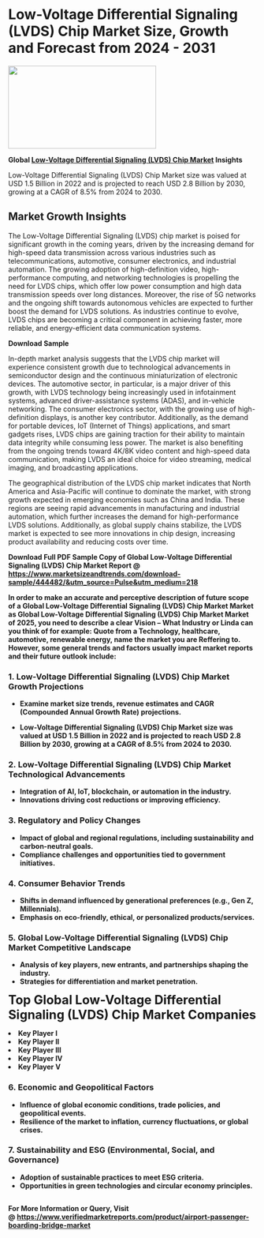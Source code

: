 <H1>Low-Voltage Differential Signaling (LVDS) Chip Market Size, Growth and Forecast from 2024 - 2031</H1><img class="aligncenter size-medium wp-image-584254" src="https://thirdeyenews.in/wp-content/uploads/2024/09/Global-Market-Research-300x168.jpeg" alt="" width="300" height="168" /><p><strong>Global&nbsp;<a href="https://www.marketsizeandtrends.com/download-sample/444482/&amp;utm_source=Pulse&amp;utm_medium=218">Low-Voltage Differential Signaling (LVDS) Chip Market</a> Insights</strong></p><p>Low-Voltage Differential Signaling (LVDS) Chip Market size was valued at USD 1.5 Billion in 2022 and is projected to reach USD 2.8 Billion by 2030, growing at a CAGR of 8.5% from 2024 to 2030.</p><p><h2>Market Growth Insights</h2> <p>The Low-Voltage Differential Signaling (LVDS) chip market is poised for significant growth in the coming years, driven by the increasing demand for high-speed data transmission across various industries such as telecommunications, automotive, consumer electronics, and industrial automation. The growing adoption of high-definition video, high-performance computing, and networking technologies is propelling the need for LVDS chips, which offer low power consumption and high data transmission speeds over long distances. Moreover, the rise of 5G networks and the ongoing shift towards autonomous vehicles are expected to further boost the demand for LVDS solutions. As industries continue to evolve, LVDS chips are becoming a critical component in achieving faster, more reliable, and energy-efficient data communication systems.</p> <p><strong>Download Sample</strong></p> <p>In-depth market analysis suggests that the LVDS chip market will experience consistent growth due to technological advancements in semiconductor design and the continuous miniaturization of electronic devices. The automotive sector, in particular, is a major driver of this growth, with LVDS technology being increasingly used in infotainment systems, advanced driver-assistance systems (ADAS), and in-vehicle networking. The consumer electronics sector, with the growing use of high-definition displays, is another key contributor. Additionally, as the demand for portable devices, IoT (Internet of Things) applications, and smart gadgets rises, LVDS chips are gaining traction for their ability to maintain data integrity while consuming less power. The market is also benefiting from the ongoing trends toward 4K/8K video content and high-speed data communication, making LVDS an ideal choice for video streaming, medical imaging, and broadcasting applications.</p> <p>The geographical distribution of the LVDS chip market indicates that North America and Asia-Pacific will continue to dominate the market, with strong growth expected in emerging economies such as China and India. These regions are seeing rapid advancements in manufacturing and industrial automation, which further increases the demand for high-performance LVDS solutions. Additionally, as global supply chains stabilize, the LVDS market is expected to see more innovations in chip design, increasing product availability and reducing costs over time.</p> <p><strong></p><p><span class=""><strong>Download Full PDF Sample Copy of Global Low-Voltage Differential Signaling (LVDS) Chip Market Report</strong> @ <a href="https://www.marketsizeandtrends.com/download-sample/444482/&amp;utm_source=Pulse&amp;utm_medium=218" target="_blank">https://www.marketsizeandtrends.com/download-sample/444482/&amp;utm_source=Pulse&amp;utm_medium=218</a></span></p><p>In order to make an accurate and perceptive description of future scope of a Global&nbsp;Low-Voltage Differential Signaling (LVDS) Chip Market Market as Global&nbsp;Low-Voltage Differential Signaling (LVDS) Chip Market Market of 2025, you need to describe a clear Vision &ndash; What Industry or Linda can you think of for example: Quote from a Technology, healthcare, automotive, renewable energy, name the market you are Reffering to. However, some general trends and factors usually impact market reports and their future outlook include:</p><h3>1.&nbsp;<strong>Low-Voltage Differential Signaling (LVDS) Chip Market Growth Projections</strong></h3><ul><li>Examine market size trends, revenue estimates and CAGR (Compounded Annual Growth Rate) projections.</li><li><p>Low-Voltage Differential Signaling (LVDS) Chip Market size was valued at USD 1.5 Billion in 2022 and is projected to reach USD 2.8 Billion by 2030, growing at a CAGR of 8.5% from 2024 to 2030.</p></li></ul><h3>2.&nbsp;<strong>Low-Voltage Differential Signaling (LVDS) Chip Market Technological Advancements</strong></h3><ul><li>Integration of AI, IoT, blockchain, or automation in the industry.</li><li>Innovations driving cost reductions or improving efficiency.</li></ul><h3>3.&nbsp;<strong>Regulatory and Policy Changes</strong></h3><ul><li>Impact of global and regional regulations, including sustainability and carbon-neutral goals.</li><li>Compliance challenges and opportunities tied to government initiatives.</li></ul><h3>4.&nbsp;<strong>Consumer Behavior Trends</strong></h3><ul><li>Shifts in demand influenced by generational preferences (e.g., Gen Z, Millennials).</li><li>Emphasis on eco-friendly, ethical, or personalized products/services.</li></ul><h3>5.&nbsp;<strong>Global Low-Voltage Differential Signaling (LVDS) Chip Market Competitive Landscape</strong></h3><ul><li>Analysis of key players, new entrants, and partnerships shaping the industry.</li><li>Strategies for differentiation and market penetration.</li></ul><p data-pm-slice="1 1 []"><span style="color: inherit; font-family: inherit; font-size: 25px;">Top Global Low-Voltage Differential Signaling (LVDS) Chip Market Companies</span></p><div class="" data-test-id=""><p><li>Key Player I</li><li> Key Player II</li><li> Key Player III</li><li> Key Player IV</li><li> Key Player V</li></p></div><h3>6.&nbsp;<strong>Economic and Geopolitical Factors</strong></h3><ul><li>Influence of global economic conditions, trade policies, and geopolitical events.</li><li>Resilience of the market to inflation, currency fluctuations, or global crises.</li></ul><h3>7.&nbsp;<strong>Sustainability and ESG (Environmental, Social, and Governance)</strong></h3><ul><li>Adoption of sustainable practices to meet ESG criteria.</li><li>Opportunities in green technologies and circular economy principles.</li></ul><h2><strong style="font-size: 14px;">For More Information or Query, Visit @&nbsp;</strong><a style="background-color: #ffffff; font-size: 14px;" href="https://www.marketsizeandtrends.com/report/low-voltage-differential-signaling-lvds-chip-market/" target="_blank">https://www.verifiedmarketreports.com/product/airport-passenger-boarding-bridge-market</a></h2>
